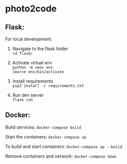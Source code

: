 # photo2code


## Flask:  
For local development:
1) Navigate to the flask folder  
`cd flask/`    

2) Activate virtual env  
`python -m venv env`  
`source env/bin/activate`  

3) Install requirements  
`pip3 install -r requirements.txt`

4) Run dev server  
`flask run`  

## Docker:  
Build services:
`docker-compose build`

Start the containers:
`docker-compose up`

To build and start containers:
`docker-compose up --build`

Remove containers and network:
 `docker-compose down`
